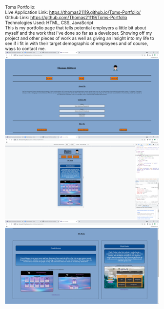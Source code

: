 Toms Portfolio:
<br>
Live Application Link: https://thomas21119.github.io/Toms-Portfolio/
<br>
Github Link: https://github.com/Thomas21119/Toms-Portfolio
<br>
Technologies Used: HTML, CSS, JavaScript
<br>
This is my portfolio page that tells potential employers a little bit about myself and the work that i've done so far as a developer. Showing off my project and other pieces of work as well as giving an insight into my life to see if i fit in with their target demographic of employees and of course, ways to contact me.
![Screenshot](https://github.com/Thomas21119/Toms-Portfolio/blob/main/Assets/images/Tom's%20Portfolio%20-%20Avast%20Secure%20Browser%2013_12_2021%207_24_32%20PM.png?raw=true)
![Screenshot](https://github.com/Thomas21119/Toms-Portfolio/blob/main/Assets/images/Tom's%20Portfolio%20-%20Avast%20Secure%20Browser%2013_12_2021%207_25_14%20PM.png?raw=true)
![Screenshot](https://github.com/Thomas21119/Toms-Portfolio/blob/main/Assets/images/Tom's%20Portfolio%20-%20Avast%20Secure%20Browser%2013_12_2021%207_23_25%20PM.png?raw=true)
